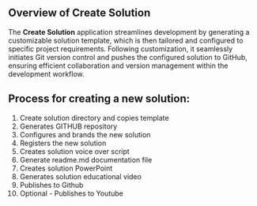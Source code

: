 
## Overview of Create Solution 
The **Create Solution** application streamlines development by generating a customizable solution template, which is then tailored and configured to specific project requirements. Following customization, it seamlessly initiates Git version control and pushes the configured solution to GitHub, ensuring efficient collaboration and version management within the development workflow.

## Process for creating a new solution: 
1. Create solution directory and copies template
2. Generates GITHUB repository 
3. Configures and brands the new solution 
4. Registers the new solution 
5. Creates solution voice over script
6. Generate readme.md documentation file  
7. Creates solution PowerPoint 
8. Generates solution educational video  
9. Publishes to Github
10. Optional - Publishes to Youtube
